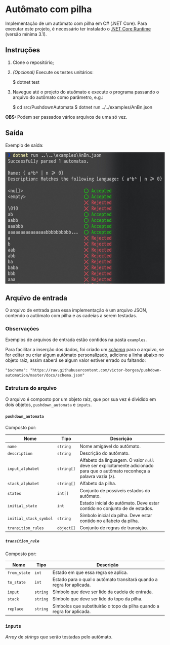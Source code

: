 ﻿# Autômato com pilha

Implementação de um autômato com pilha em C# (.NET Core). Para executar este projeto, é necessário ter instalado o [.NET Core Runtime](https://dotnet.microsoft.com/download) (versão mínima 3.1).

## Instruções

1. Clone o repositório;

2. _(Opcional)_ Execute os testes unitários:

    $ dotnet test

3. Navegue até o projeto do atuômato e execute o programa passando o arquivo do autômato como parâmetro, e.g.:

    $ cd src/PushdownAutomata
    $ dotnet run ../../examples/AnBn.json

**OBS:** Podem ser passados vários arquivos de uma só vez.

## Saída

Exemplo de saída:

![output_example](docs/output.jpg)

## Arquivo de entrada

O arquivo de entrada para essa implementação é um arquivo JSON, contendo o autômato com pilha e as cadeias a serem testadas.

### Observações

Exemplos de arquivos de entrada estão contidos na pasta `examples`.

Para facilitar a inserção dos dados, foi criado um _[schema](docs/schema.json)_ para o arquivo, se for editar ou criar algum autômato personalizado, adicione a linha abaixo no objeto raiz, assim saberá se algum valor estiver errado ou faltando:

    "$schema": "https://raw.githubusercontent.com/victor-borges/pushdown-automation/master/docs/schema.json"

### Estrutura do arquivo

O arquivo é composto por um objeto raiz, que por sua vez é dividido em dois objetos, `pushdown_automata` e `inputs`.

#### `pushdown_automata`

Composto por:

Nome | Tipo | Descrição
---- | ---- | ---------
`name` | `string` | Nome amigável do autômato.
`description` | `string` | Descrição do autômato.
`input_alphabet` | `string[]` | Alfabeto da linguagem. O valor `null` deve ser explicitamente adicionado para que o autômato reconheça a palavra vazia (`λ`).
`stack_alphabet` | `string[]` | Alfabeto da pilha.
`states` | `int[]` | Conjunto de possíveis estados do autômato.
`initial_state` | `int` | Estado inicial do autômato. Deve estar contido no conjunto de de estados.
`initial_stack_symbol` | `string` | Símbolo inicial da pilha. Deve estar contido no alfabeto da pilha.
`transition_rules` | `object[]` | Conjunto de regras de transição.

##### `transition_rule`

Composto por:

Nome | Tipo | Descrição |
---- | ---- | --------- |
`from_state` | `int` | Estado em que essa regra se aplica.
`to_state` | `int` | Estado para o qual o autômato transitará quando a regra for aplicada.
`input` | `string` | Símbolo que deve ser lido da cadeia de entrada.
`stack` | `string` | Símbolo que deve ser lido do topo da pilha.
`replace` | `string` | Simbolos que substituirão o topo da pilha quando a regra for aplicada.

### `inputs`

_Array_ de _strings_ que serão testadas pelo autômato.
